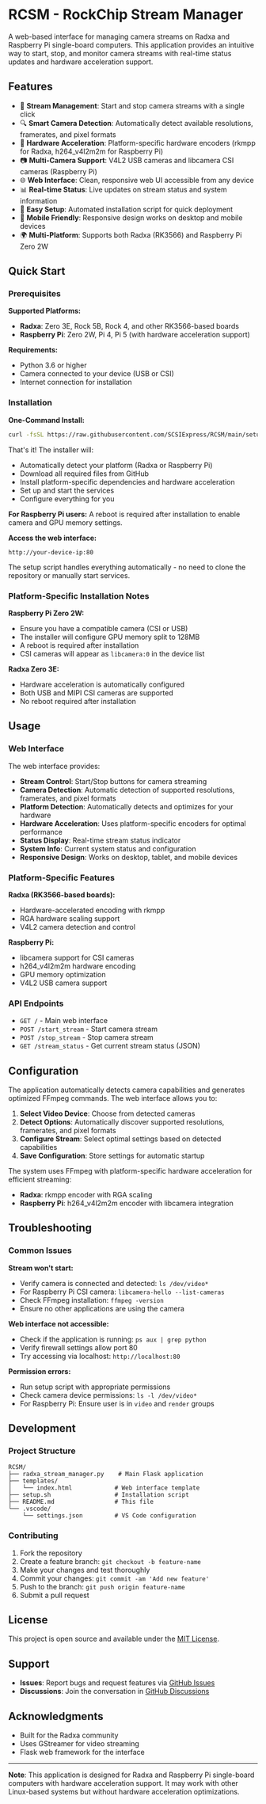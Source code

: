 # RCSM - RockChip Stream Manager

A web-based interface for managing camera streams on Radxa and Raspberry Pi single-board computers. This application provides an intuitive way to start, stop, and monitor camera streams with real-time status updates and hardware acceleration support.

## Features

- 🎥 **Stream Management**: Start and stop camera streams with a single click
- 🔍 **Smart Camera Detection**: Automatically detect available resolutions, framerates, and pixel formats
- 🚀 **Hardware Acceleration**: Platform-specific hardware encoders (rkmpp for Radxa, h264_v4l2m2m for Raspberry Pi)
- 📷 **Multi-Camera Support**: V4L2 USB cameras and libcamera CSI cameras (Raspberry Pi)
- 🌐 **Web Interface**: Clean, responsive web UI accessible from any device
- 📊 **Real-time Status**: Live updates on stream status and system information
- 🔧 **Easy Setup**: Automated installation script for quick deployment
- 📱 **Mobile Friendly**: Responsive design works on desktop and mobile devices
- 🌍 **Multi-Platform**: Supports both Radxa (RK3566) and Raspberry Pi Zero 2W

## Quick Start

### Prerequisites

**Supported Platforms:**
- **Radxa**: Zero 3E, Rock 5B, Rock 4, and other RK3566-based boards
- **Raspberry Pi**: Zero 2W, Pi 4, Pi 5 (with hardware acceleration support)

**Requirements:**
- Python 3.6 or higher
- Camera connected to your device (USB or CSI)
- Internet connection for installation

### Installation

**One-Command Install:**
```bash
curl -fsSL https://raw.githubusercontent.com/SCSIExpress/RCSM/main/setup.sh | sudo bash
```

That's it! The installer will:
- Automatically detect your platform (Radxa or Raspberry Pi)
- Download all required files from GitHub
- Install platform-specific dependencies and hardware acceleration
- Set up and start the services
- Configure everything for you

**For Raspberry Pi users:** A reboot is required after installation to enable camera and GPU memory settings.

**Access the web interface:**
```
http://your-device-ip:80
```

The setup script handles everything automatically - no need to clone the repository or manually start services.

### Platform-Specific Installation Notes

**Raspberry Pi Zero 2W:**
- Ensure you have a compatible camera (CSI or USB)
- The installer will configure GPU memory split to 128MB
- A reboot is required after installation
- CSI cameras will appear as `libcamera:0` in the device list

**Radxa Zero 3E:**
- Hardware acceleration is automatically configured
- Both USB and MIPI CSI cameras are supported
- No reboot required after installation

## Usage

### Web Interface

The web interface provides:

- **Stream Control**: Start/Stop buttons for camera streaming
- **Camera Detection**: Automatic detection of supported resolutions, framerates, and pixel formats
- **Platform Detection**: Automatically detects and optimizes for your hardware
- **Hardware Acceleration**: Uses platform-specific encoders for optimal performance
- **Status Display**: Real-time stream status indicator
- **System Info**: Current system status and configuration
- **Responsive Design**: Works on desktop, tablet, and mobile devices

### Platform-Specific Features

**Radxa (RK3566-based boards):**
- Hardware-accelerated encoding with rkmpp
- RGA hardware scaling support
- V4L2 camera detection and control

**Raspberry Pi:**
- libcamera support for CSI cameras
- h264_v4l2m2m hardware encoding
- GPU memory optimization
- V4L2 USB camera support

### API Endpoints

- `GET /` - Main web interface
- `POST /start_stream` - Start camera stream
- `POST /stop_stream` - Stop camera stream
- `GET /stream_status` - Get current stream status (JSON)

## Configuration

The application automatically detects camera capabilities and generates optimized FFmpeg commands. The web interface allows you to:

1. **Select Video Device**: Choose from detected cameras
2. **Detect Options**: Automatically discover supported resolutions, framerates, and pixel formats
3. **Configure Stream**: Select optimal settings based on detected capabilities
4. **Save Configuration**: Store settings for automatic startup

The system uses FFmpeg with platform-specific hardware acceleration for efficient streaming:
- **Radxa**: rkmpp encoder with RGA scaling
- **Raspberry Pi**: h264_v4l2m2m encoder with libcamera integration

## Troubleshooting

### Common Issues

**Stream won't start:**
- Verify camera is connected and detected: `ls /dev/video*`
- For Raspberry Pi CSI camera: `libcamera-hello --list-cameras`
- Check FFmpeg installation: `ffmpeg -version`
- Ensure no other applications are using the camera

**Web interface not accessible:**
- Check if the application is running: `ps aux | grep python`
- Verify firewall settings allow port 80
- Try accessing via localhost: `http://localhost:80`

**Permission errors:**
- Run setup script with appropriate permissions
- Check camera device permissions: `ls -l /dev/video*`
- For Raspberry Pi: Ensure user is in `video` and `render` groups

## Development

### Project Structure

```
RCSM/
├── radxa_stream_manager.py    # Main Flask application
├── templates/
│   └── index.html            # Web interface template
├── setup.sh                  # Installation script
├── README.md                 # This file
└── .vscode/
    └── settings.json         # VS Code configuration
```

### Contributing

1. Fork the repository
2. Create a feature branch: `git checkout -b feature-name`
3. Make your changes and test thoroughly
4. Commit your changes: `git commit -am 'Add new feature'`
5. Push to the branch: `git push origin feature-name`
6. Submit a pull request

## License

This project is open source and available under the [MIT License](LICENSE).

## Support

- **Issues**: Report bugs and request features via [GitHub Issues](https://github.com/SCSIExpress/RCSM/issues)
- **Discussions**: Join the conversation in [GitHub Discussions](https://github.com/SCSIExpress/RCSM/discussions)

## Acknowledgments

- Built for the Radxa community
- Uses GStreamer for video streaming
- Flask web framework for the interface

---

**Note**: This application is designed for Radxa and Raspberry Pi single-board computers with hardware acceleration support. It may work with other Linux-based systems but without hardware acceleration optimizations.